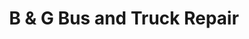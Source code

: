 ---
title: "B & G Bus and Truck Repair"
url: /chesapeake/b-and-g-bus-and-truck-repair/
shop: car repair
---